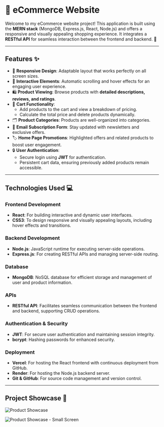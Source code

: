 # 🛒 **eCommerce Website**

Welcome to my eCommerce website project! This application is built using the **MERN stack** (MongoDB, Express.js, React, Node.js) and offers a responsive and visually appealing shopping experience. It integrates a **RESTful API** for seamless interaction between the frontend and backend. 🚀

---

## **Features** ✨
- 📱 **Responsive Design**: Adaptable layout that works perfectly on all screen sizes.
- 🎨 **Interactive Elements**: Automatic scrolling and hover effects for an engaging user experience.
- 🛍️ **Product Viewing**: Browse products with **detailed descriptions, reviews, and ratings**.
- 🛒 **Cart Functionality**: 
  - Add products to the cart and view a breakdown of pricing.
  - Calculate the total price and delete products dynamically.
- 🗂️ **Product Categories**: Products are well-organized into categories.
- 📩 **Email Subscription Form**: Stay updated with newsletters and exclusive offers.
- 🏷️ **Home Page Promotions**: Highlighted offers and related products to boost user engagement.
- 🔒 **User Authentication**: 
  - Secure login using **JWT** for authentication.
  - Persistent cart data, ensuring previously added products remain accessible.

---

## **Technologies Used** 💻

### **Frontend Development**
- **React**: For building interactive and dynamic user interfaces.
- **CSS3**: To design responsive and visually appealing layouts, including hover effects and transitions.

### **Backend Development**
- **Node.js**: JavaScript runtime for executing server-side operations.
- **Express.js**: For creating RESTful APIs and managing server-side routing.

### **Database**
- **MongoDB**: NoSQL database for efficient storage and management of user and product information.

### **APIs**
- **RESTful API**: Facilitates seamless communication between the frontend and backend, supporting CRUD operations.

### **Authentication & Security**
- **JWT**: For secure user authentication and maintaining session integrity.
- **bcrypt**: Hashing passwords for enhanced security.

### **Deployment**
- **Vercel**: For hosting the React frontend with continuous deployment from GitHub.
- **Render**: For hosting the Node.js backend server.
- **Git & GitHub**: For source code management and version control.

---

## **Project Showcase** 📸

![Product Showcase](./Ecommerce.gif)

![Product Showcase - Small Screen](./Ecommerce_small_screen.gif)


